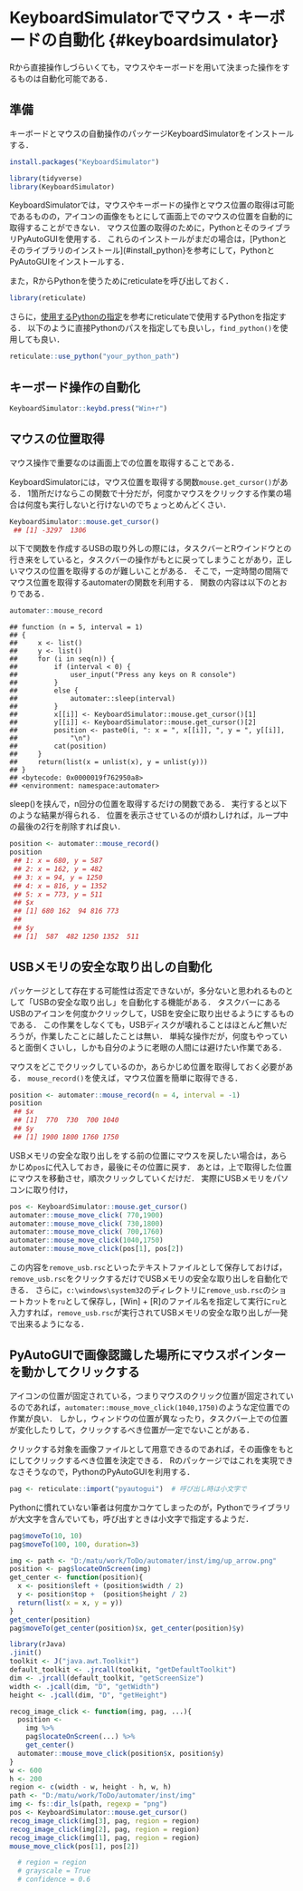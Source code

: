 # KeyboardSimulatorでマウス・キーボードの自動化 {#keyboardsimulator}

<!--
-->

<!--
https://github.com/ChiHangChen/KeyboardSimulator/

PyAutoGUIみたいに，画像認識でクリックしてくれるパッケージはなさそう

rMouse cran
  # http://cran.nexr.com/web/packages/rMouse/vignettes/rMouseVignette.html
  # archivedになっているが，記録する関数は使えそう
-->

Rから直接操作しづらいくても，マウスやキーボードを用いて決まった操作をするものは自動化可能である．

## 準備

キーボードとマウスの自動操作のパッケージKeyboardSimulatorをインストールする．


```r
install.packages("KeyboardSimulator")
```


```r
library(tidyverse)
library(KeyboardSimulator)
```

KeyboardSimulatorでは，マウスやキーボードの操作とマウス位置の取得は可能であるものの，アイコンの画像をもとにして画面上でのマウスの位置を自動的に取得することができない．
マウス位置の取得のために，PythonとそのライブラリPyAutoGUIを使用する．
これらのインストールがまだの場合は，[Pythonとそのライブラリのインストール](#install_python}を参考にして，PythonとPyAutoGUIをインストールする．

また，RからPythonを使うためにreticulateを呼び出しておく．


```r
library(reticulate)
```

さらに，[使用するPythonの指定](#identify_python)を参考にreticulateで使用するPythonを指定する．
以下のように直接Pythonのパスを指定しても良いし，`find_python()`を使用しても良い．




```r
reticulate::use_python("your_python_path")
```


## キーボード操作の自動化


```r
KeyboardSimulator::keybd.press("Win+r")
```

## マウスの位置取得

マウス操作で重要なのは画面上での位置を取得することである．

KeyboardSimulatorには，マウス位置を取得する関数`mouse.get_cursor()`がある．
1箇所だけならこの関数で十分だが，何度かマウスをクリックする作業の場合は何度も実行しないと行けないのでちょっとめんどくさい．


```r
KeyboardSimulator::mouse.get_cursor()
 ## [1] -3297  1306
```

以下で関数を作成するUSBの取り外しの際には，タスクバーとRウインドウとの行き来をしていると，タスクバーの操作がもとに戻ってしまうことがあり，正しいマウスの位置を取得するのが難しいことがある．
そこで，一定時間の間隔でマウス位置を取得するautomaterの関数を利用する．
関数の内容は以下のとおりである．


```r
automater::mouse_record
```

```
## function (n = 5, interval = 1) 
## {
##     x <- list()
##     y <- list()
##     for (i in seq(n)) {
##         if (interval < 0) {
##             user_input("Press any keys on R console")
##         }
##         else {
##             automater::sleep(interval)
##         }
##         x[[i]] <- KeyboardSimulator::mouse.get_cursor()[1]
##         y[[i]] <- KeyboardSimulator::mouse.get_cursor()[2]
##         position <- paste0(i, ": x = ", x[[i]], ", y = ", y[[i]], 
##             "\n")
##         cat(position)
##     }
##     return(list(x = unlist(x), y = unlist(y)))
## }
## <bytecode: 0x0000019f762950a8>
## <environment: namespace:automater>
```

sleep()を挟んで，n回分の位置を取得するだけの関数である．
実行すると以下のような結果が得られる．
位置を表示させているのが煩わしければ，ループ中の最後の2行を削除すれば良い．



```r
position <- automater::mouse_record()
position
 ## 1: x = 680, y = 587
 ## 2: x = 162, y = 482
 ## 3: x = 94, y = 1250
 ## 4: x = 816, y = 1352
 ## 5: x = 773, y = 511
 ## $x
 ## [1] 680 162  94 816 773
 ## 
 ## $y
 ## [1]  587  482 1250 1352  511
```


## USBメモリの安全な取り出しの自動化

パッケージとして存在する可能性は否定できないが，多分ないと思われるものとして「USBの安全な取り出し」を自動化する機能がある．
タスクバーにあるUSBのアイコンを何度かクリックして，USBを安全に取り出せるようにするものである．
この作業をしなくても，USBディスクが壊れることはほとんど無いだろうが，作業したことに越したことは無い．
単純な操作だが，何度もやっていると面倒くさいし，しかも自分のように老眼の人間には避けたい作業である．


マウスをどこでクリックしているのか，あらかじめ位置を取得しておく必要がある．
`mouse_record()`を使えば，マウス位置を簡単に取得できる．


```r
position <- automater::mouse_record(n = 4, interval = -1)
position
 ## $x
 ## [1]  770  730  700 1040
 ## $y
 ## [1] 1900 1800 1760 1750
```

USBメモリの安全な取り出しをする前の位置にマウスを戻したい場合は，あらかじめ`pos`に代入しておき，最後にその位置に戻す．
あとは，上で取得した位置にマウスを移動させ，順次クリックしていくだけだ．
実際にUSBメモリをパソコンに取り付け，


```r
pos <- KeyboardSimulator::mouse.get_cursor()
automater::mouse_move_click( 770,1900)
automater::mouse_move_click( 730,1800)
automater::mouse_move_click( 700,1760)
automater::mouse_move_click(1040,1750)
automater::mouse_move_click(pos[1], pos[2])
```

この内容を`remove_usb.rsc`といったテキストファイルとして保存しておけば，`remove_usb.rsc`をクリックするだけでUSBメモリの安全な取り出しを自動化できる．
さらに，`c:\windows\system32`のディレクトリに`remove_usb.rsc`のショートカットを`ru`として保存し，[Win] + [R]のファイル名を指定して実行に`ru`と入力すれば，`remove_usb.rsc`が実行されてUSBメモリの安全な取り出しが一発で出来るようになる．

## PyAutoGUIで画像認識した場所にマウスポインターを動かしてクリックする

<!--
PyAutoGUIで画像認識した場所にマウスポインターを動かしてクリックする
https://take-tech-engineer.com/pyautogui-image/
pyautogui.click('button.png') # Find where button.png appears on the screen and click it.
-->

アイコンの位置が固定されている，つまりマウスのクリック位置が固定されているのであれば，`automater::mouse_move_click(1040,1750)`のような定位置での作業が良い．
しかし，ウィンドウの位置が異なったり，タスクバー上での位置が変化したりして，クリックするべき位置が一定でないことがある．

クリックする対象を画像ファイルとして用意できるのであれば，その画像をもとにしてクリックするべき位置を決定できる．
Rのパッケージではこれを実現できなさそうなので，PythonのPyAutoGUIを利用する．



```r
pag <- reticulate::import("pyautogui")  # 呼び出し時は小文字で
```

Pythonに慣れていない筆者は何度かコケてしまったのが，Pythonでライブラリが大文字を含んでいても，呼び出すときは小文字で指定するようだ．


```r
pag$moveTo(10, 10)
pag$moveTo(100, 100, duration=3)

img <- path <- "D:/matu/work/ToDo/automater/inst/img/up_arrow.png"
position <- pag$locateOnScreen(img)
get_center <- function(position){
  x <- position$left + (position$width / 2)
  y <- position$top +  (position$height / 2)
  return(list(x = x, y = y))
}
get_center(position)
pag$moveTo(get_center(position)$x, get_center(position)$y)
```


```r
library(rJava)
.jinit()
toolkit <- J("java.awt.Toolkit")
default_toolkit <- .jrcall(toolkit, "getDefaultToolkit")
dim <- .jrcall(default_toolkit, "getScreenSize")
width <- .jcall(dim, "D", "getWidth")
height <- .jcall(dim, "D", "getHeight")
```


```r
recog_image_click <- function(img, pag, ...){
  position <- 
    img %>%
    pag$locateOnScreen(...) %>%
    get_center()
  automater::mouse_move_click(position$x, position$y)
}
w <- 600
h <- 200
region <- c(width - w, height - h, w, h)
path <- "D:/matu/work/ToDo/automater/inst/img"
img <- fs::dir_ls(path, regexp = "png") 
pos <- KeyboardSimulator::mouse.get_cursor()
recog_image_click(img[3], pag, region = region)
recog_image_click(img[2], pag, region = region)
recog_image_click(img[1], pag, region = region)
mouse_move_click(pos[1], pos[2])

  # region = region
  # grayscale = True
  # confidence = 0.6
```


<!--
PyAutoGUIで画像認識した場所にマウスポインターを動かしてクリックする
https://take-tech-engineer.com/pyautogui-image/
pyautogui.click('button.png') # Find where button.png appears on the screen and click it.
-->


